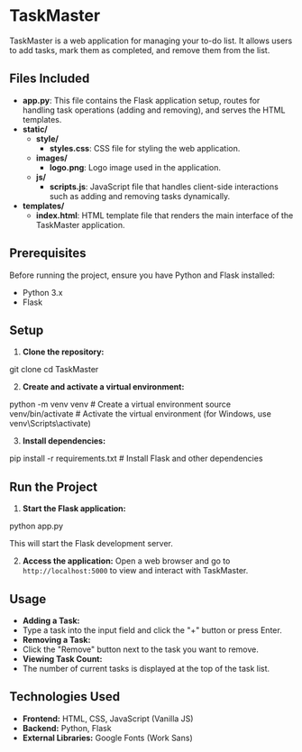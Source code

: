 # TaskMaster

TaskMaster is a web application for managing your to-do list. It allows users to add tasks, mark them as completed, and remove them from the list.

## Files Included

- **app.py**: This file contains the Flask application setup, routes for handling task operations (adding and removing), and serves the HTML templates.
- **static/**
  - **style/**
    - **styles.css**: CSS file for styling the web application.
  - **images/**
    - **logo.png**: Logo image used in the application.
  - **js/**
    - **scripts.js**: JavaScript file that handles client-side interactions such as adding and removing tasks dynamically.
- **templates/**
  - **index.html**: HTML template file that renders the main interface of the TaskMaster application.

## Prerequisites

Before running the project, ensure you have Python and Flask installed:

- Python 3.x
- Flask

## Setup

1. **Clone the repository:**

git clone <repository-url>
cd TaskMaster

2. **Create and activate a virtual environment:**

python -m venv venv # Create a virtual environment
source venv/bin/activate # Activate the virtual environment (for Windows, use venv\Scripts\activate)


3. **Install dependencies:**

pip install -r requirements.txt # Install Flask and other dependencies


## Run the Project

1. **Start the Flask application:**

python app.py

This will start the Flask development server.

2. **Access the application:**
Open a web browser and go to `http://localhost:5000` to view and interact with TaskMaster.

## Usage

- **Adding a Task:**
- Type a task into the input field and click the "+" button or press Enter.
- **Removing a Task:**
- Click the "Remove" button next to the task you want to remove.
- **Viewing Task Count:**
- The number of current tasks is displayed at the top of the task list.

## Technologies Used

- **Frontend:** HTML, CSS, JavaScript (Vanilla JS)
- **Backend:** Python, Flask
- **External Libraries:** Google Fonts (Work Sans)